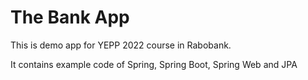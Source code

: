 # The Bank App

This is demo app for YEPP 2022 course in Rabobank.

It contains example code of Spring, Spring Boot, Spring Web and JPA